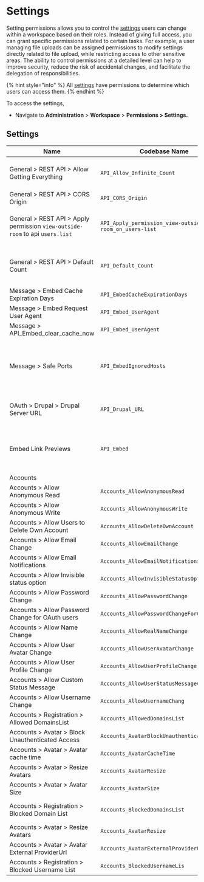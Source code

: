 # Settings

Setting permissions allows you to control the [settings](../settings/) users can change within a workspace based on their roles. Instead of giving full access, you can grant specific permissions related to certain tasks. For example, a user managing file uploads can be assigned permissions to modify settings directly related to file upload, while restricting access to other sensitive areas. The ability to control permissions at a detailed level can help to improve security, reduce the risk of accidental changes, and facilitate the delegation of responsibilities.

{% hint style="info" %}
All [settings](../settings/) have permissions to determine which users can access them.
{% endhint %}

To access the settings,

* Navigate to **Administration** > **Workspace** > **Permissions > Settings.**

## Settings

| Name                                                                          | Codebase Name                                          | Description                                                                                           |
| ----------------------------------------------------------------------------- | ------------------------------------------------------ | ----------------------------------------------------------------------------------------------------- |
| General > REST API > Allow Getting Everything                                 | `API_Allow_Infinite_Count`                             | Allow REST API requests to return all results in one call.                                            |
| General > REST API > CORS Origin                                              | `API_CORS_Origin`                                      |                                                                                                       |
| General > REST API > Apply permission `view-outside-room` to api `users.list` | `API_Apply_permission_view-outside-room_on_users-list` | Temporary setting to enforce `view-outside-room` permission to users.                                 |
| General > REST API > Default Count                                            | `API_Default_Count`                                    | The default count for REST API results if the consumer did not provided any                           |
| Message > Embed Cache Expiration Days                                         | `API_EmbedCacheExpirationDays`                         | Embed Cache Expiration Days.                                                                          |
| Message > Embed Request User Agent                                            | `API_Embed_UserAgent`                                  |                                                                                                       |
| Message > API\_Embed\_clear\_cache\_now                                       | `API_Embed_UserAgent`                                  |                                                                                                       |
| Message > Safe Ports                                                          | `API_EmbedIgnoredHosts`                                |  List of hosts or CIDR addresses, eg. localhost, 127.0.0.1, 10.0.0.0/8, 172.16.0.0/12, 192.168.0.0/16 |
| OAuth > Drupal > Drupal Server URL                                            | `API_Drupal_URL`                                       | Example: `https://domain.com` (excluding trailing slash                                               |
| Embed Link Previews                                                           | `API_Embed`                                            | Whether embedded link previews are enabled or not when a user posts a link to a website               |
| Accounts                                                                      |                                                        |                                                                                                       |
| Accounts > Allow Anonymous Read                                               | `Accounts_AllowAnonymousRead`                          |                                                                                                       |
| Accounts > Allow Anonymous Write                                              | `Accounts_AllowAnonymousWrite`                         |                                                                                                       |
| Accounts > Allow Users to Delete Own Account                                  | `Accounts_AllowDeleteOwnAccount`                       |                                                                                                       |
| Accounts > Allow Email Change                                                 | `Accounts_AllowEmailChange`                            |                                                                                                       |
| Accounts > Allow Email Notifications                                          | `Accounts_AllowEmailNotifications`                     |                                                                                                       |
| Accounts > Allow Invisible status option                                      | `Accounts_AllowInvisibleStatusOption`                  |                                                                                                       |
| Accounts > Allow Password Change                                              | `Accounts_AllowPasswordChange`                         |                                                                                                       |
| Accounts > Allow Password Change for OAuth users                              | `Accounts_AllowPasswordChangeForOAuthUsers`            |                                                                                                       |
| Accounts > Allow Name Change                                                  | `Accounts_AllowRealNameChange`                         |                                                                                                       |
| Accounts > Allow User Avatar Change                                           | `Accounts_AllowUserAvatarChange`                       |                                                                                                       |
| Accounts > Allow User Profile Change                                          | `Accounts_AllowUserProfileChange`                      |                                                                                                       |
| Accounts > Allow Custom Status Message                                        | `Accounts_AllowUserStatusMessageChange`                |                                                                                                       |
| Accounts > Allow Username Change                                              | `Accounts_AllowUsernameChang`                          |                                                                                                       |
| Accounts > Registration > Allowed DomainsList                                 | `Accounts_AllowedDomainsList`                          |                                                                                                       |
| Accounts > Avatar > Block Unauthenticated Access                              | `Accounts_AvatarBlockUnauthenticatedAccess`            |                                                                                                       |
| Accounts > Avatar > Avatar cache time                                         | `Accounts_AvatarCacheTime`                             |                                                                                                       |
| Accounts > Avatar > Resize Avatars                                            | `Accounts_AvatarResize`                                |                                                                                                       |
| Accounts > Avatar > Avatar Size                                               | `Accounts_AvatarSize`                                  |                                                                                                       |
| Accounts > Registration > Blocked Domain List                                 | `Accounts_BlockedDomainsList`                          | Comma-separated list of blocked domains.                                                              |
| Accounts > Avatar > Resize Avatars                                            | `Accounts_AvatarResize`                                |                                                                                                       |
| Accounts > Avatar > Avatar External ProviderUrl                               | `Accounts_AvatarExternalProviderUrl`                   |                                                                                                       |
| Accounts > Registration > Blocked Username List                               | `Accounts_BlockedUsernameLis`                          |                                                                                                       |

